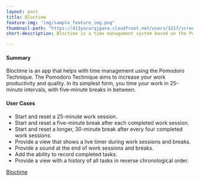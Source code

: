 ```yaml
---
layout: post
title: Bloctime
feature-img: "img/sample_feature_img.png"
thumbnail-path: "https://d13yacurqjgara.cloudfront.net/users/3217/screenshots/1686132/webflow_landingpage_1x.jpg"
short-description: Bloctime is a time management system based on the Pomodoro technique, using AngularJS and Firebase.

---
```


#### Summary
Bloctime is an app that helps with time management using the Pomodoro Technique. The Pomodoro Technique aims to increase your work productivity and quality. In its simplest form, you time your work in 25-minute intervals, with five-minute breaks in between.

#### User Cases
* Start and reset a 25-minute work session.
* Start and reset a five-minute break after each completed work session.
* Start and reset a longer, 30-minute break after every four completed work sessions.
* Provide a view that shows a live timer during work sessions and breaks.
* Provide a sound at the end of work sessions and breaks.
* Add the ability to record completed tasks.
* Provide a view with a history of all tasks in reverse chronological order.

[Bloctime](https://github.com/eflores0227/bloctime)
